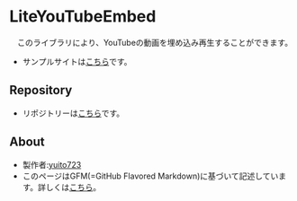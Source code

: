 # LiteYouTubeEmbed
　このライブラリにより、YouTubeの動画を埋め込み再生することができます。
* サンプルサイトは[こちら](https://yuito723.github.io/LiteYouTubeEmbed)です。


## Repository
* リポジトリーは[こちら](https://github.com/yuito723/LiteYouTubeEmbed/)です。

## About
* 製作者:[yuito723](https://github.com/yuito723/)
* このページはGFM(=GitHub Flavored Markdown)に基づいて記述しています。詳しくは[こちら](https://docs.github.com/ja/get-started/writing-on-github/getting-started-with-writing-and-formatting-on-github/about-writing-and-formatting-on-github)。
